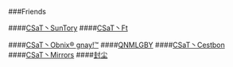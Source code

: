 ###Friends
<!--####[CSaT丶Evian](https://github.com/CSaTSunTory/firends/blob/master/L_CSaT_Evian/Evian.md)-->
####[CSaT丶SunTory](https://github.com/CSaTSunTory/firends/blob/master/CSaT_SunTory/CSaT_SunTory.md)
####[CSaT丶Ft](https://github.com/CSaTSunTory/firends/blob/master/CSaT_Ft/CSaT_Ft.md)
<!--####[CSaT丶McGrady](https://github.com/CSaTSunTory/firends/blob/master/CSaT_McGrady/CSaT_McGrady.md)-->
####[CSaT丶Obnix® gnay!™](https://github.com/CSaTSunTory/firends/blob/master/Yxb/Yxb.md)
####[QNMLGBY](https://github.com/CSaTSunTory/firends/blob/master/QNMLGBY/QNMLGBY.md)
####[CSaT丶Cestbon](https://github.com/CSaTSunTory/firends/blob/master/CSaT_Cestbon/CSaT_Cestbon.md)
####[CSaT丶Mirrors](https://github.com/CSaTSunTory/firends/blob/master/CSaT_Mirrors/CSaT_Mirrors.md)
####[封尘](https://github.com/CSaTSunTory/firends/blob/master/wrc/wrc.md)